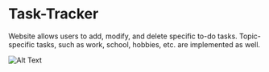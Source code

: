 # Task-Tracker
Website allows users to add, modify, and delete specific to-do tasks. Topic-specific tasks, such as work, school, hobbies, etc. are implemented as well.

![Alt Text](https://im.ezgif.com/tmp/ezgif-1-8cbf9c3136.gif)
